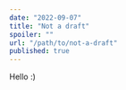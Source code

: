 ```yaml
---
date: "2022-09-07"
title: "Not a draft"
spoiler: ""
url: "/path/to/not-a-draft"
published: true
---
```


Hello :)
